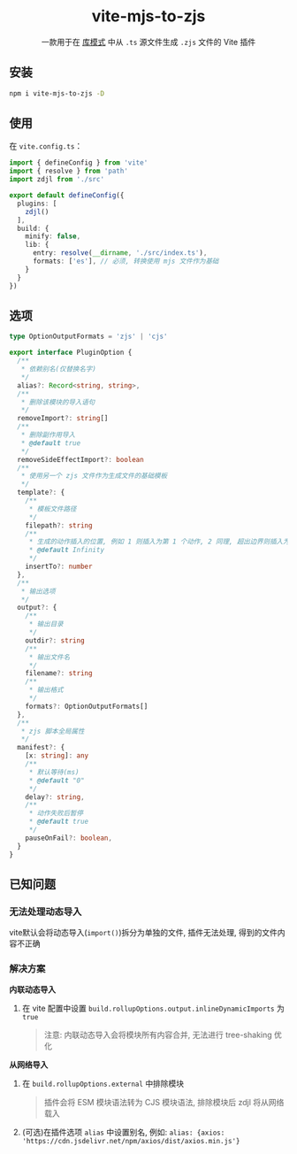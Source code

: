 <h1 align="center">vite-mjs-to-zjs</h1>

<p align="center">
  一款用于在 <a href="https://cn.vitejs.dev/guide/build.html#library-mode">库模式</a> 中从 <code>.ts</code> 源文件生成 <code>.zjs</code> 文件的 Vite 插件
</p>

## 安装

```sh
npm i vite-mjs-to-zjs -D
```

## 使用

在 `vite.config.ts`：

```ts
import { defineConfig } from 'vite'
import { resolve } from 'path'
import zdjl from './src'

export default defineConfig({
  plugins: [
    zdjl()
  ],
  build: {
    minify: false, 
    lib: {
      entry: resolve(__dirname, './src/index.ts'),
      formats: ['es'], // 必须, 转换使用 mjs 文件作为基础
    }
  }
})
```

## 选项

```ts
type OptionOutputFormats = 'zjs' | 'cjs'

export interface PluginOption {
  /**
   * 依赖别名(仅替换名字)
   */
  alias?: Record<string, string>,
  /**
   * 删除该模块的导入语句
   */
  removeImport?: string[]
  /**
   * 删除副作用导入
   * @default true
   */
  removeSideEffectImport?: boolean
  /**
   * 使用另一个 zjs 文件作为生成文件的基础模板
   */
  template?: {
    /**
     * 模板文件路径
     */
    filepath?: string
    /**
     * 生成的动作插入的位置, 例如 1 则插入为第 1 个动作, 2 同理, 超出边界则插入为最后一个动作
     * @default Infinity
     */
    insertTo?: number
  },
  /**
   * 输出选项
   */
  output?: {
    /**
     * 输出目录
     */
    outdir?: string
    /**
     * 输出文件名
     */
    filename?: string
    /**
     * 输出格式
     */
    formats?: OptionOutputFormats[]
  },
  /**
   * zjs 脚本全局属性
   */
  manifest?: {
    [x: string]: any
    /**
     * 默认等待(ms)
     * @default "0"
     */
    delay?: string,
    /**
     * 动作失败后暂停
     * @default true
     */
    pauseOnFail?: boolean,
  }
}
```

## 已知问题
### 无法处理动态导入
vite默认会将动态导入(`import()`)拆分为单独的文件, 插件无法处理, 得到的文件内容不正确 
### 解决方案
**内联动态导入**
1. 在 vite 配置中设置 `build.rollupOptions.output.inlineDynamicImports` 为 `true`
   > 注意: 内联动态导入会将模块所有内容合并, 无法进行 tree-shaking 优化

**从网络导入**
1. 在 `build.rollupOptions.external` 中排除模块
   > 插件会将 ESM 模块语法转为 CJS 模块语法, 排除模块后 zdjl 将从网络载入
2. (可选)在插件选项 `alias` 中设置别名, 例如: `alias: {axios: 'https://cdn.jsdelivr.net/npm/axios/dist/axios.min.js'}`
